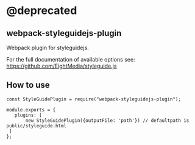 # @deprecated

## webpack-styleguidejs-plugin

Webpack plugin for styleguidejs.

For the full documentation of available options see:
 https://github.com/EightMedia/styleguide.js
 
 ## How to use
 
 ```
 const StyleGuidePlugin = require("webpack-styleguidejs-plugin");

module.exports = {
	plugins: [
		new StyleGuidePlugin({outputFile: 'path'}) // defaultpath is public/styleguide.html
  ]
};
 ```
